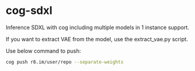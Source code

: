 # cog-sdxl
Inference SDXL with cog including multiple models in 1 instance support.

If you want to extract VAE from the model, use the extract_vae.py script.

Use below command to push:
```bash
cog push r8.im/user/repo --separate-weights
```
